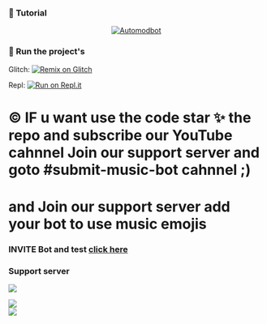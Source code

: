 

### 📝 Tutorial

<div align="center"><a href="https://youtu.be/nfMI-ua0XIk"> 
    <img src="https://cdn.discordapp.com/attachments/823585354569351208/841702613967831070/image0.jpg" alt="Automodbot" />
</a> </div>

### 💨 Run the project's
Glitch: [![Remix on Glitch](https://cdn.glitch.com/2703baf2-b643-4da7-ab91-7ee2a2d00b5b%2Fremix-button.svg)](https://glitch.com/edit/#!/import/github/Khanmanan/music-bot-v1)

Repl: [![Run on Repl.it](https://repl.it/badge/github/Khanmanan/music-bot-v1)](https://replit.com/@Khanmanan/Music-bot-v1)


<h1> © IF u want use the code star ✨ the repo and subscribe our YouTube cahnnel Join our support server and goto #submit-music-bot cahnnel ;) </h1>
<h1> and Join our support server add your bot to use music emojis </h1>

### INVITE Bot and test [click here](https://discord.com/api/oauth2/authorize?client_id=724686774273835118&permissions=4025867761&scope=bot)

 

### Support server

<a href="https://discord.gg/u6CCVqEa6d"><img src="http://invidget.switchblade.xyz/KY8jqFHEsg"/></a>

   <div align="left"><img src="https://cdn.discordapp.com/attachments/839814357626257428/842030848173539348/standard_3.gif"></div>
<a href="https://discord.gg/u6CCVqEa6dJ"><img src="http://invidget.switchblade.xyz/DYpGjgD8yJ"/></a>
